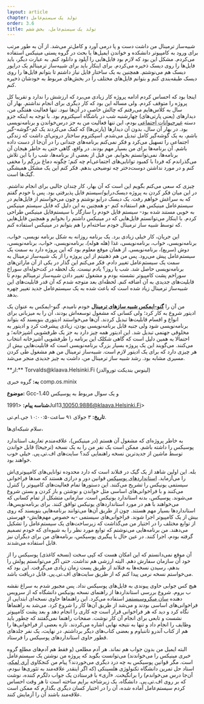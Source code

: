 ```yaml
---
layout: article
chapter: تولد یک سیستم‌عامل
order: 3.6
title: تولد یک سیستم‌عامل، بخش ششم
---
```





شبیه‌ساز ترمینال من داشت دست و پا در‌می آورد و کامل‌تر می‌شد. از آن به طور مرتب برای ورود به کامپیوتر دانشکده و خواندن ایمیل‌ها یا بحث در گروه پستی مینیکس استفاده می‌کردم. مشکل این بود که لازم بود فایل‌هایی را آپلود و دانلود کنم. به عبارت دیگر، باید فایل‌ها را روی دیسک ذخیره می‌کردم. برای اینکار باید برای شبیه‌ساز ترمینالم یک درایور دیسک هم می‌نوشتم. همچنین به یک ساختار فایل نیاز داشتم تا بتوانم فایل‌ها را روی دیسک طبقه‌بندی کنم و بتوانم فایل‌های مختلف را در بخش‌های مربوط به خودشان ذخیره کنم. 

اینجا بود که احساس کردم ادامه پروژه کار زیادی می‌برد که ارزشش را ندارد و تقریبا کل پروژه را متوقف کردم. ولی مساله این بود که کار دیگری برای انجام نداشتم. بهار آن‌ سال به کلاس‌هایم می‌رفتم که چالش خاصی در آن‌ها نبود. تنها فعالیت هفتگی من، دیدارهای (یعنی پارتی‌های) چهارشنبه شب در باشگاه اسپکتروم بود. با توجه به اینکه جزو دسته <abbr title="Social non-Animal">غیرحیوانات اجتماعی</abbr > بودم، این تنها فعالیت من به جز درس‌خواندن و برنامه‌نویسی بود. در بهار آن سال، بدون آن دیدارها (پارتی‌ها) که کمک می‌کردند یک کم-گوشه‌-گیر باشم، به یک گوشه‌گیر کامل تبدیل می‌شدم. اسپکتروم ساختار درونی‌ای داشت که زندگی اجتماعی را تسهیل می‌کرد و فکر نمی‌کنم برنامه‌های چندانی را در آن‌جا از دست داده باشم. آن برنامه‌ها برای من بسیار مهم بودند. در واقع، گاهی حتی به خاطر هیجان آن برنامه‌ها، نمی‌توانستم بخوابم. من قبل از بعضی‌ از برنامه‌ها، شب را با این تلاش می‌گذراندم که فردا با کمبود توانایی‌های اجتماعی‌ام چه کنم؛ چگونه دماغ بزرگم را مخفی کنم و در مورد نداشتن دوست‌دختر چه توضیحی بدهم. فکر کنم این یک مشکل همیشگی گیک‌ها است. 

چیزی که سعی‌ می‌کنم بگویم این است که آن بهار، کار چندان جالبی برای انجام نداشتم. در این میان فکر کردن به پروژه دیسک‌درایو/سیستم فایل پذیرفتی بود. پس با خودم گفتم که به سراغش خواهم رفت. یک دیسک درایو نوشتم و چون می‌خواستم از فایل‌هایم در سیستم‌عامل مینیکس هم استفاده کنم -و همچنین به این دلیل که فایل سیستم مینیکس به خوبی مستند شده بود- سیستم‌ فایل خودم را سازگار با سیستم‌فایل مینیکس طراحی کردم. با اینکار می‌توانستم فایل‌هایی که در مینیکس داشتم را بخوانم و همچنین فایل‌هایی که توسط شبیه ساز ترمینال خودم ساخته‌ام را هم بتوانم در مینیکس استفاده کنم. 

این جریان، کار خیلی زیادی برد. یک برنامه روزانه به شکل برنامه نویسی، خواب، برنامه‌نویسی، خواب، برنامه‌نویسی، غذا (هله هوله)، برنامه‌نویسی، خواب، برنامه‌نویسی، دوش (سریع)، برنامه‌نویسی. از همان موقع معلوم بود که این پروژه دارد به سمت یک سیستم‌عامل پیش‌ می‌رود. پس من هم ذهنیتم از این پروژه را از یک شبیه‌ساز ترمینال به سمت یک سیستم‌عامل تغییر دادم. فکر می‌کنم این گذار در یکی از آن ماراتن‌های برنامه‌نویسی حاصل شد. شب یا روز؟ یادم نیست. یک لحظه در کت‌حوله‌ای سوراخ سوراخم پشت کامپیوتر نشسته بودم و مشغول تغییر دادن شبیه‌ساز ترمینالم بودم تا قابلیت‌های جدیدی به آن اضافه کنم. لحظه‌ای بعد متوجه شدم که آن قدر قابلیت‌های این شبیه‌ساز ترمینال زیاد شده است که باعث شده به یک سیستم‌عامل جدید تغییر چهره بدهد. 

من آن را <abbr title="Gnu-emacs of terminal emulation programs">**گنو-ایمکس شبیه سازهای ترمینال**</abbr > خودم نامیدم. گنو-ایمکس به عنوان یک ادیتور شروع به کار کرد؛ ولی کسانی که مشغول توسعه‌اش بودند، آن را به میزبانی برای انواع و اقسام قابلیت‌ها تبدیل کردند. آن‌ها می‌خواستند ادیتوری بنویسند که بتواند برنامه‌نویسی شود ولی جنبه قابل برنامه‌نویسی بودن، زیادی پیشرفت کرد و ادیتور به مخلوقی جهنمی تبدیل شد. این ادیتور همه چیز دارد به جز یک ظرفشویی آشپزخانه؛ و احتمالا به همین دلیل است که گاهی شکلک این برنامه را ظرفشویی آشپزخانه انتخاب می‌کنند. می‌گویند این یک پروژه بسیار بزرگ برنامه‌نویسی است که قابلیت‌هایی بیش از هر چیزی دارد که برای یک ادیتور لازم است. شبیه‌ساز ترمینال من هم مشغول طی کردن مسیری مشابه بود. رشد شبیه ساز ترمینال من، داشت به چیز جدیدی منجر می‌شد. 





<div class="email">
**از:** Torvalds@klaava.Helsinki.Fi (لینوس بندیکت توروالدز) 

**به:** گروه خبری comp.os.minix

**موضوع:** Gcc-1.40 و یک سوال مربوط به پوسیکس

**شناسه پیام:** <1991Jul13,10050.9886@klaava.Helsinki.Fi>

**تاریخ:** ۳ جولای ۹۱ ساعت۱۰:۰۰:۵۰ جی.ام.تی.

سلام شبکه‌ای‌ها،

به خاطر پروژه‌ای که مشغول آن هستم (در مینیکس)، علاقه‌مندم تعاریف استاندارد پوسیکس را داشته باشم. ممکن است یک نفر من را به یک نسخه (ترجیحا) قابل خواندن توسط ماشین از جدیدترین نسخه راهنمایی کند؟ سایت‌های اف.تی.پی. خیلی خوب خواهند بود.
</div >


بله. این اولین شاهد از یک گیک در فنلاند است که دارد محدوده‌ توانایی‌های کامپیوتری‌اش را می‌آزماید. <abbr title="POSIX">استانداردهای پوسیکس</abbr> قوانین دور و درازی هستند که صدها فراخوانی سیستمی یونیکس را تشریح می‌کنند. این دستورها تمام فعالیت‌های کامپیوتر را کنترل می‌کنند و با فراخوانی‌های اساسی مثل خواندن و نوشتن و باز کردن و بستن شروع می‌شوند. پوسیکس، بدنه استاندارد یونیکس است. سازمانی متشکل از تمام کسانی که می‌خواهند با هم در مورد استانداردهای یونیکس توافق کنند. برای برنامه‌نویس‌ها، استانداردها بسیار مهم هستند. چون از طریق آن‌ها می‌توانند برنامه‌هایی بنویسند که روی بیش از یک کامپیوتر اجرا شوند. فراخوانی‌های سیستمی -به خصوص مهم‌هایش- فهرستی از توابع مختلف را در اختیار من می‌گذاشت که زیرساخت‌های یک سیستم‌عامل را تشکیل می‌دهند. من برنامه‌هایی می‌نوشتم که توابع مورد نظر را به شیوه‌ای که خودم تصمیم گرفته بودم، اجرا کنند. در عین حال با پیگیری پوسیکس، برنامه‌های من برای دیگران نیز قابل استفاده می‌شدند. 

آن موقع نمی‌دانستم که این امکان هست که کپی سخت (نسخه کاغذی) پوسیکس را از خود آن سازمان سفارش دهم. البته ارزشی هم نداشت. حتی اگر می‌توانستم پولش را بدهم، رسیدن نسخه‌ها به فنلاند از طریق پست زمان زیادی می‌گرفت. این بود که می‌خواستم نسخه‌ نرمی پیدا کنم که از طریق سایت‌های اف.تی.پی. قابل دریافت باشد. 

هیچ کس جوابی حاوی پیوندی به فایل‌های پوسیکس نداد. پس مجبور شدم به سراغ نقشه ب بروم. شروع بررسی استانداردها از راهنمای نسخه یونیکس دانشگاه که از سرویس دهنده‌ <abbr title="Sun Microsystems">سان میکروسیستمز</abbr > استفاده می‌کرد. این راهنماها حاوی نسخه‌ای ابتدایی از فراخوانی‌های اساسی بودند و می‌شد از طریق آن‌ها کار را شروع کرد. می‌شد به راهنماها نگاه کرد و دید که هر فراخوانی قرار است چه کاری را انجام دهد و بعد پشت کامپیوتر نشست و تابعی برای انجام آن کار نوشت. صفحات راهنما نمی‌گفتند که چطور باید وظایف را انجام داد و تنها به نتیجه نهایی اشاره می‌کردند. تازه بعضی از فراخوانی‌ها را هم از کتاب آندرو تاننباوم و بعضی کتاب‌های دیگر برداشتم. در نهایت، یک نفر جلدهای قطور حاوی استانداردهای پوسیکس را فرستاد. 

البته ایمیل من بدون جواب هم نماند. هر آدم مطلعی (و فقط هم آدم‌های مطلع گروه خبری مینیکس را می‌خواندند) می‌توانست بگوید که پروژه من نوشتن یک سیستم‌عامل است. مگر قوانین پوسیکس به چه درد دیگری می‌خوردند؟ پیام من کنجکاوی <abbr title="AriLemke">آری لمکه</abbr >، استاد حل تمرین دانشگاه تکنولوژی هلسینکی (که اگر اینقدر علاقه‌مند به تئوری‌ها نبودم، آن‌جا درس می‌خواندم) را برانگیخت. «آری» با فرستادن یک جواب دلگرم کننده، نوشت که بر روی اف.تی.پی. دانشگاه، یک زیرشاخه برایم ساخته است تا هر وقت احساس کردم سیستم‌عامل آماده شده، آن را در اختیار کسان دیگری بگذارم که ممکن است علاقه‌مند باشند آن را آزمایش کنند. 


